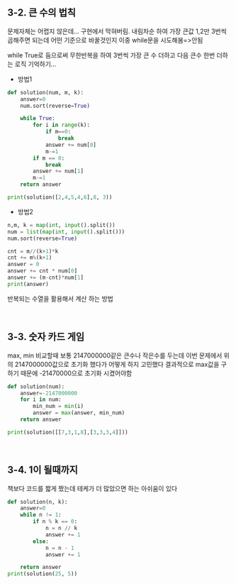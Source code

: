 
## 3-2. 큰 수의 법칙
문제자체는 어렵지 않은데... 구현에서 막혀버림.
내림차순 하여 가장 큰값 1,2만 3번씩 곱해주면 되는데 어떤 기준으로 바꿀것인지 이중 while문을 시도해봄=>안됨

while True로 둠으로써 무한반복을 하여 3번씩 가장 큰 수 더하고 다음 큰수 한번 더하는 로직 기억하기... 

- 방법1
```py
def solution(num, m, k):
    answer=0
    num.sort(reverse=True)

    while True:
        for i in range(k):
            if m==0:
                break
            answer += num[0]
            m-=1
        if m == 0:
            break
        answer += num[1]
        m-=1
    return answer

print(solution([2,4,5,4,6],8, 3))
```
- 방법2
```py
n,m, k = map(int, input().split())
num = list(map(int, input().split()))
num.sort(reverse=True)

cnt = m//(k+1)*k
cnt += m%(k+1)
answer = 0
answer += cnt * num[0]
answer += (m-cnt)*num[1]
print(answer)
```
반복되는 수열을 활용해서 계산 하는 방법


<br>

## 3-3. 숫자 카드 게임 
max, min 비교할때 보통 2147000000같은 큰수나 작은수를 두는데 이번 문제에서 위의 2147000000값으로 초기화 했다가 어떻게 하지 고민했다
결과적으로 max값을 구하기 때문에 -21470000으로 초기화 시켰어야함
```py
def solution(num):
    answer=-2147000000
    for i in num:
        min_num = min(i)
        answer = max(answer, min_num)
    return answer

print(solution([[7,3,1,8],[3,3,3,4]]))
```

<br>

## 3-4. 1이 될때까지
책보다 코드를 짧게 짰는데 테케가 더 많았으면 하는 아쉬움이 있다
```py
def solution(n, k):
    answer=0
    while n != 1:
        if n % k == 0:
            n = n // k
            answer += 1
        else:
            n = n - 1
            answer += 1

    return answer
print(solution(25, 5))
```